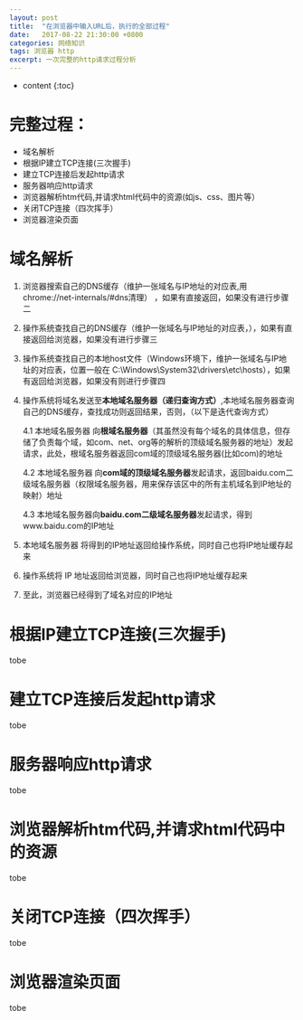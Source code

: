 ```yaml
---
layout: post
title:  "在浏览器中输入URL后，执行的全部过程"
date:   2017-08-22 21:30:00 +0800
categories: 网络知识
tags: 浏览器 http
excerpt: 一次完整的http请求过程分析
---
```

* content
{:toc}


# 完整过程：

* 域名解析
* 根据IP建立TCP连接(三次握手)
* 建立TCP连接后发起http请求
* 服务器响应http请求
* 浏览器解析htm代码,并请求html代码中的资源(如js、css、图片等）
* 关闭TCP连接（四次挥手）
* 浏览器渲染页面

# 域名解析
1. 浏览器搜索自己的DNS缓存（维护一张域名与IP地址的对应表,用chrome://net-internals/#dns清理）
，如果有直接返回，如果没有进行步骤二

2. 操作系统查找自己的DNS缓存（维护一张域名与IP地址的对应表，），如果有直接返回给浏览器，如果没有进行步骤三

3. 操作系统查找自己的本地host文件（Windows环境下，维护一张域名与IP地址的对应表，位置一般在 C:\Windows\System32\drivers\etc\hosts），如果有返回给浏览器，如果没有则进行步骤四

4. 操作系统将域名发送至<b>本地域名服务器（递归查询方式）</b>,本地域名服务器查询自己的DNS缓存，查找成功则返回结果，否则，（以下是迭代查询方式）

    4.1 本地域名服务器 向<b>根域名服务器</b>（其虽然没有每个域名的具体信息，但存储了负责每个域，如com、net、org等的解析的顶级域名服务器的地址）发起请求，此处，根域名服务器返回com域的顶级域名服务器(比如com)的地址

    4.2 本地域名服务器 向<b>com域的顶级域名服务器</b>发起请求，返回baidu.com二级域名服务器（权限域名服务器，用来保存该区中的所有主机域名到IP地址的映射）地址

    4.3 本地域名服务器向<b>baidu.com二级域名服务器</b>发起请求，得到www.baidu.com的IP地址

5. 本地域名服务器 将得到的IP地址返回给操作系统，同时自己也将IP地址缓存起来

6. 操作系统将 IP 地址返回给浏览器，同时自己也将IP地址缓存起来

7. 至此，浏览器已经得到了域名对应的IP地址


# 根据IP建立TCP连接(三次握手)

tobe

# 建立TCP连接后发起http请求

tobe

# 服务器响应http请求

tobe

# 浏览器解析htm代码,并请求html代码中的资源

tobe

# 关闭TCP连接（四次挥手）

tobe

# 浏览器渲染页面

tobe


